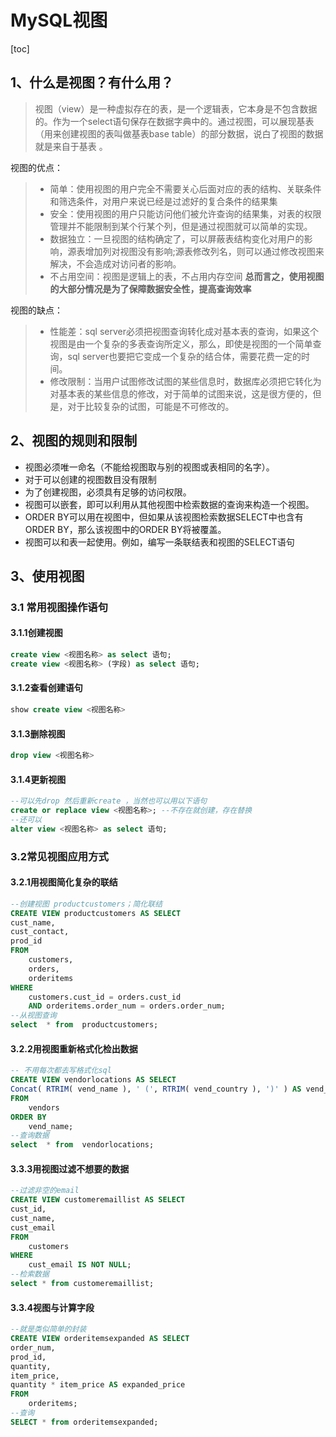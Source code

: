 # MySQL视图

[toc]

## 1、什么是视图？有什么用？

> 视图（view）是一种虚拟存在的表，是一个逻辑表，它本身是不包含数据的。作为一个select语句保存在数据字典中的。通过视图，可以展现基表（用来创建视图的表叫做基表base table）的部分数据，说白了视图的数据就是来自于基表  。

视图的优点：

>- 简单：使用视图的用户完全不需要关心后面对应的表的结构、关联条件和筛选条件，对用户来说已经是过滤好的复合条件的结果集
>- 安全：使用视图的用户只能访问他们被允许查询的结果集，对表的权限管理并不能限制到某个行某个列，但是通过视图就可以简单的实现。
>- 数据独立：一旦视图的结构确定了，可以屏蔽表结构变化对用户的影响，源表增加列对视图没有影响;源表修改列名，则可以通过修改视图来解决，不会造成对访问者的影响。
>- 不占用空间：视图是逻辑上的表，不占用内存空间
>  **总而言之，使用视图的大部分情况是为了保障数据安全性，提高查询效率**  

视图的缺点：

>- 性能差：sql server必须把视图查询转化成对基本表的查询，如果这个视图是由一个复杂的多表查询所定义，那么，即使是视图的一个简单查询，sql server也要把它变成一个复杂的结合体，需要花费一定的时间。
>- 修改限制：当用户试图修改试图的某些信息时，数据库必须把它转化为对基本表的某些信息的修改，对于简单的试图来说，这是很方便的，但是，对于比较复杂的试图，可能是不可修改的。  

## 2、视图的规则和限制

- 视图必须唯一命名（不能给视图取与别的视图或表相同的名字）。  
- 对于可以创建的视图数目没有限制  
- 为了创建视图，必须具有足够的访问权限。  
- 视图可以嵌套，即可以利用从其他视图中检索数据的查询来构造一个视图。  
- ORDER BY可以用在视图中，但如果从该视图检索数据SELECT中也含有ORDER BY，那么该视图中的ORDER BY将被覆盖。  
- 视图可以和表一起使用。例如，编写一条联结表和视图的SELECT语句  

## 3、使用视图

### 3.1 常用视图操作语句

#### 3.1.1创建视图

```sql
create view <视图名称> as select 语句;
create view <视图名称> (字段) as select 语句;
```



#### 3.1.2查看创建语句

```sql
show create view <视图名称>
```

#### 3.1.3删除视图

```sql
drop view <视图名称>
```

#### 3.1.4更新视图

```sql
--可以先drop 然后重新create ，当然也可以用以下语句
create or replace view <视图名称>; --不存在就创建，存在替换
--还可以
alter view <视图名称> as select 语句;
```



### 3.2常见视图应用方式

#### 3.2.1用视图简化复杂的联结

```sql
--创建视图 productcustomers；简化联结
CREATE VIEW productcustomers AS SELECT
cust_name,
cust_contact,
prod_id 
FROM
	customers,
	orders,
	orderitems 
WHERE
	customers.cust_id = orders.cust_id 
	AND orderitems.order_num = orders.order_num;
--从视图查询
select  * from  productcustomers;
```

#### 3.2.2用视图重新格式化检出数据

```sql
-- 不用每次都去写格式化sql
CREATE VIEW vendorlocations AS SELECT
Concat( RTRIM( vend_name ), ' (', RTRIM( vend_country ), ')' ) AS vend_title 
FROM
	vendors 
ORDER BY
	vend_name;
--查询数据
select  * from  vendorlocations;
```

#### 3.3.3用视图过滤不想要的数据

```sql
--过滤非空的email
CREATE VIEW customeremaillist AS SELECT
cust_id,
cust_name,
cust_email 
FROM
	customers 
WHERE
	cust_email IS NOT NULL;
--检索数据
select * from customeremaillist;

```

#### 3.3.4视图与计算字段

```sql
--就是类似简单的封装
CREATE VIEW orderitemsexpanded AS SELECT
order_num,
prod_id,
quantity,
item_price,
quantity * item_price AS expanded_price 
FROM
	orderitems;
--查询
SELECT * from orderitemsexpanded;
```

